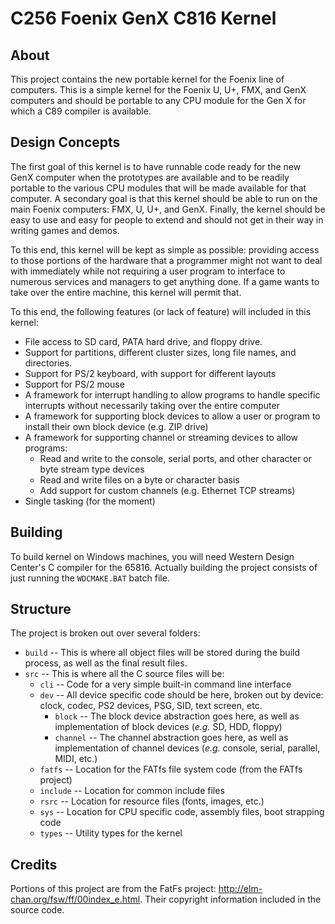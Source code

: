# C256 Foenix GenX C816 Kernel

## About

This project contains the new portable kernel for the Foenix line of computers.
This is a simple kernel for the Foenix U, U+, FMX, and GenX computers and should be
portable to any CPU module for the Gen X for which a C89 compiler is available.

## Design Concepts

The first goal of this kernel is to have runnable code ready for the new GenX computer when the prototypes are available
and to be readily portable to the various CPU modules that will be made available for that computer.
A secondary goal is that this kernel should be able to run on the main Foenix computers: FMX, U, U+, and GenX.
Finally, the kernel should be easy to use and easy for people to extend and should not get in their way in writing games and demos.

To this end, this kernel will be kept as simple as possible: providing access to those portions of the hardware that a programmer
might not want to deal with immediately while not requiring a user program to interface to numerous services and managers to get
anything done. If a game wants to take over the entire machine, this kernel will permit that.

To this end, the following features (or lack of feature) will included in this kernel:
* File access to SD card, PATA hard drive, and floppy drive.
* Support for partitions, different cluster sizes, long file names, and directories.
* Support for PS/2 keyboard, with support for different layouts
* Support for PS/2 mouse
* A framework for interrupt handling to allow programs to handle specific interrupts without necessarily taking over the entire computer
* A framework for supporting block devices to allow a user or program to install their own block device (e.g. ZIP drive)
* A framework for supporting channel or streaming devices to allow programs:
    * Read and write to the console, serial ports, and other character or byte stream type devices
    * Read and write files on a byte or character basis
    * Add support for custom channels (e.g. Ethernet TCP streams)
* Single tasking (for the moment)

## Building

To build kernel on Windows machines, you will need Western Design Center's C compiler for the 65816.
Actually building the project consists of just running the `WDCMAKE.BAT` batch file.

## Structure

The project is broken out over several folders:
* `build` -- This is where all object files will be stored during the build process, as well as the final result files.
* `src` -- This is where all the C source files will be:
    * `cli` -- Code for a very simple built-in command line interface
    * `dev` -- All device specific code should be here, broken out by device: clock, codec, PS2 devices, PSG, SID, text screen, etc.
        * `block` -- The block device abstraction goes here, as well as implementation of block devices (_e.g._ SD, HDD, floppy)
        * `channel` -- The channel abstraction goes here, as well as implementation of channel devices (_e.g._ console, serial, parallel, MIDI, etc.)
    * `fatfs` -- Location for the FATfs file system code (from the FATfs project)
    * `include` -- Location for common include files
    * `rsrc` -- Location for resource files (fonts, images, etc.)
    * `sys` -- Location for CPU specific code, assembly files, boot strapping code
    * `types` -- Utility types for the kernel

## Credits

Portions of this project are from the FatFs project: http://elm-chan.org/fsw/ff/00index_e.html. Their copyright information included in the source code.
